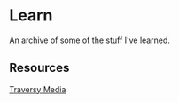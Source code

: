# Learn
An archive of some of the stuff I've learned. 

## Resources
[Traversy Media](https://www.youtube.com/c/TraversyMedia)
